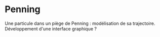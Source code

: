 # Penning
Une particule dans un piège de Penning : modélisation de sa trajectoire.
Développement d'une interface graphique ?
